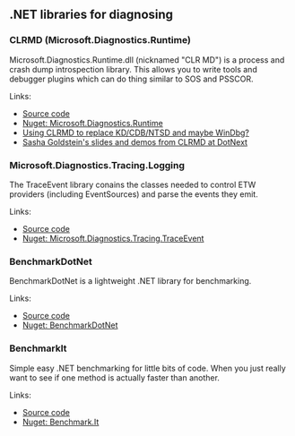 
.NET libraries for diagnosing
------------------------------

### CLRMD (Microsoft.Diagnostics.Runtime) ###

Microsoft.Diagnostics.Runtime.dll (nicknamed "CLR MD") is a process and crash dump introspection library. This allows you to write tools and debugger plugins which can do thing similar to SOS and PSSCOR.

Links:

- [Source code](https://github.com/Microsoft/clrmd)
- [Nuget: Microsoft.Diagnostics.Runtime](https://www.nuget.org/packages/Microsoft.Diagnostics.Runtime)
- [Using CLRMD to replace KD/CDB/NTSD and maybe WinDbg?](http://blogs.microsoft.co.il/pavely/2015/05/14/using-clrmd-to-replace-kdcdbntsd-and-maybe-windbg/)
- [Sasha Goldstein's slides and demos from CLRMD at DotNext](https://twitter.com/goldshtn/status/675326898000535552)

### Microsoft.Diagnostics.Tracing.Logging ###

The TraceEvent library conains the classes needed to control ETW providers (including EventSources) and parse the events they emit.

Links:

- [Source code](https://github.com/Microsoft/Microsoft.Diagnostics.Tracing.Logging)
- [Nuget: Microsoft.Diagnostics.Tracing.TraceEvent](https://www.nuget.org/packages/Microsoft.Diagnostics.Tracing.TraceEvent)

### BenchmarkDotNet ###

BenchmarkDotNet is a lightweight .NET library for benchmarking.

Links:

- [Source code](https://github.com/PerfDotNet/BenchmarkDotNet)
- [Nuget: BenchmarkDotNet](https://www.nuget.org/packages/BenchmarkDotNet/)

### BenchmarkIt ###

Simple easy .NET benchmarking for little bits of code. When you just really want to see if one method is actually faster than another.

Links:

- [Source code](https://github.com/bodyloss/BenchmarkIt)
- [Nuget: Benchmark.It](https://www.nuget.org/packages/Benchmark.It)
